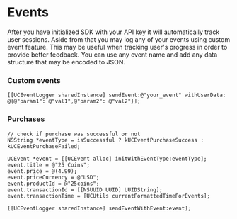 # Events

After you have initialized SDK with your API key it will automatically track user sessions. Aside from that you may log any of your events using custom event feature. This may be useful when tracking user's progress in order to provide better feedback. You can use any event name and add any data structure that may be encoded to JSON.  

### Custom events

	[[UCEventLogger sharedInstance] sendEvent:@"your_event" withUserData: @{@"param1": @"val1",@"param2": @"val2"}];
	
### Purchases

	// check if purchase was successful or not
	NSString *eventType = isSuccessful ? kUCEventPurchaseSuccess : kUCEventPurchaseFailed;
	
	UCEvent *event = [[UCEvent alloc] initWithEventType:eventType];
	event.title = @"25 Coins";
	event.price = @(4.99);
	event.priceCurrency = @"USD";
	event.productId = @"25coins";
	event.transactionId = [[NSUUID UUID] UUIDString];
	event.transactionTime = [UCUtils currentFormattedTimeForEvents];
    
	[[UCEventLogger sharedInstance] sendEventWithEvent:event];
